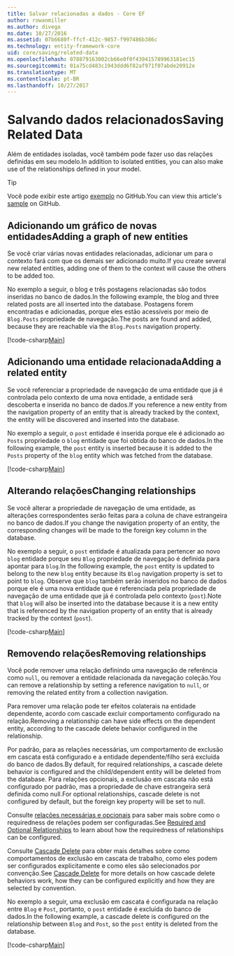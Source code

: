 ```yaml
---
title: Salvar relacionadas a dados - Core EF
author: rowanmiller
ms.author: divega
ms.date: 10/27/2016
ms.assetid: 07b6680f-ffcf-412c-9857-f997486b386c
ms.technology: entity-framework-core
uid: core/saving/related-data
ms.openlocfilehash: 078879163002cb66e0f0f439415789963181ec15
ms.sourcegitcommit: 01a75cd483c1943ddd6f82af971f07abde20912e
ms.translationtype: MT
ms.contentlocale: pt-BR
ms.lasthandoff: 10/27/2017
---
```

# <a name="saving-related-data"></a><span data-ttu-id="ec9db-102">Salvando dados relacionados</span><span class="sxs-lookup"><span data-stu-id="ec9db-102">Saving Related Data</span></span>

<span data-ttu-id="ec9db-103">Além de entidades isoladas, você também pode fazer uso das relações definidas em seu modelo.</span><span class="sxs-lookup"><span data-stu-id="ec9db-103">In addition to isolated entities, you can also make use of the relationships defined in your model.</span></span>

> [!TIP]  
> <span data-ttu-id="ec9db-104">Você pode exibir este artigo [exemplo](https://github.com/aspnet/EntityFramework.Docs/tree/master/samples/core/Saving/Saving/RelatedData/) no GitHub.</span><span class="sxs-lookup"><span data-stu-id="ec9db-104">You can view this article's [sample](https://github.com/aspnet/EntityFramework.Docs/tree/master/samples/core/Saving/Saving/RelatedData/) on GitHub.</span></span>

## <a name="adding-a-graph-of-new-entities"></a><span data-ttu-id="ec9db-105">Adicionando um gráfico de novas entidades</span><span class="sxs-lookup"><span data-stu-id="ec9db-105">Adding a graph of new entities</span></span>

<span data-ttu-id="ec9db-106">Se você criar várias novas entidades relacionadas, adicionar um para o contexto fará com que os demais ser adicionado muito.</span><span class="sxs-lookup"><span data-stu-id="ec9db-106">If you create several new related entities, adding one of them to the context will cause the others to be added too.</span></span>

<span data-ttu-id="ec9db-107">No exemplo a seguir, o blog e três postagens relacionadas são todos inseridas no banco de dados.</span><span class="sxs-lookup"><span data-stu-id="ec9db-107">In the following example, the blog and three related posts are all inserted into the database.</span></span> <span data-ttu-id="ec9db-108">Postagens forem encontradas e adicionadas, porque eles estão acessíveis por meio de `Blog.Posts` propriedade de navegação.</span><span class="sxs-lookup"><span data-stu-id="ec9db-108">The posts are found and added, because they are reachable via the `Blog.Posts` navigation property.</span></span>

[!code-csharp[Main](../../../samples/core/Saving/Saving/RelatedData/Sample.cs#AddingGraphOfEntities)]

## <a name="adding-a-related-entity"></a><span data-ttu-id="ec9db-109">Adicionando uma entidade relacionada</span><span class="sxs-lookup"><span data-stu-id="ec9db-109">Adding a related entity</span></span>

<span data-ttu-id="ec9db-110">Se você referenciar a propriedade de navegação de uma entidade que já é controlada pelo contexto de uma nova entidade, a entidade será descoberta e inserida no banco de dados.</span><span class="sxs-lookup"><span data-stu-id="ec9db-110">If you reference a new entity from the navigation property of an entity that is already tracked by the context, the entity will be discovered and inserted into the database.</span></span>

<span data-ttu-id="ec9db-111">No exemplo a seguir, o `post` entidade é inserida porque ele é adicionado ao `Posts` propriedade o `blog` entidade que foi obtida do banco de dados.</span><span class="sxs-lookup"><span data-stu-id="ec9db-111">In the following example, the `post` entity is inserted because it is added to the `Posts` property of the `blog` entity which was fetched from the database.</span></span>

[!code-csharp[Main](../../../samples/core/Saving/Saving/RelatedData/Sample.cs#AddingRelatedEntity)]

## <a name="changing-relationships"></a><span data-ttu-id="ec9db-112">Alterando relações</span><span class="sxs-lookup"><span data-stu-id="ec9db-112">Changing relationships</span></span>

<span data-ttu-id="ec9db-113">Se você alterar a propriedade de navegação de uma entidade, as alterações correspondentes serão feitas para a coluna de chave estrangeira no banco de dados.</span><span class="sxs-lookup"><span data-stu-id="ec9db-113">If you change the navigation property of an entity, the corresponding changes will be made to the foreign key column in the database.</span></span>

<span data-ttu-id="ec9db-114">No exemplo a seguir, o `post` entidade é atualizada para pertencer ao novo `blog` entidade porque seu `Blog` propriedade de navegação é definida para apontar para `blog`.</span><span class="sxs-lookup"><span data-stu-id="ec9db-114">In the following example, the `post` entity is updated to belong to the new `blog` entity because its `Blog` navigation property is set to point to `blog`.</span></span> <span data-ttu-id="ec9db-115">Observe que `blog` também serão inseridos no banco de dados porque ele é uma nova entidade que é referenciada pela propriedade de navegação de uma entidade que já é controlada pelo contexto (`post`).</span><span class="sxs-lookup"><span data-stu-id="ec9db-115">Note that `blog` will also be inserted into the database because it is a new entity that is referenced by the navigation property of an entity that is already tracked by the context (`post`).</span></span>

[!code-csharp[Main](../../../samples/core/Saving/Saving/RelatedData/Sample.cs#ChangingRelationships)]

## <a name="removing-relationships"></a><span data-ttu-id="ec9db-116">Removendo relações</span><span class="sxs-lookup"><span data-stu-id="ec9db-116">Removing relationships</span></span>

<span data-ttu-id="ec9db-117">Você pode remover uma relação definindo uma navegação de referência como `null`, ou remover a entidade relacionada da navegação coleção.</span><span class="sxs-lookup"><span data-stu-id="ec9db-117">You can remove a relationship by setting a reference navigation to `null`, or removing the related entity from a collection navigation.</span></span>

<span data-ttu-id="ec9db-118">Para remover uma relação pode ter efeitos colaterais na entidade dependente, acordo com cascade excluir comportamento configurado na relação.</span><span class="sxs-lookup"><span data-stu-id="ec9db-118">Removing a relationship can have side effects on the dependent entity, according to the cascade delete behavior configured in the relationship.</span></span>

<span data-ttu-id="ec9db-119">Por padrão, para as relações necessárias, um comportamento de exclusão em cascata está configurado e a entidade dependente/filho será excluída do banco de dados.</span><span class="sxs-lookup"><span data-stu-id="ec9db-119">By default, for required relationships, a cascade delete behavior is configured and the child/dependent entity will be deleted from the database.</span></span> <span data-ttu-id="ec9db-120">Para relações opcionais, a exclusão em cascata não está configurado por padrão, mas a propriedade de chave estrangeira será definida como null.</span><span class="sxs-lookup"><span data-stu-id="ec9db-120">For optional relationships, cascade delete is not configured by default, but the foreign key property will be set to null.</span></span>

<span data-ttu-id="ec9db-121">Consulte [relações necessárias e opcionais](../modeling/relationships.md#required-and-optional-relationships) para saber mais sobre como o requiredness de relações podem ser configuradas.</span><span class="sxs-lookup"><span data-stu-id="ec9db-121">See [Required and Optional Relationships](../modeling/relationships.md#required-and-optional-relationships) to learn about how the requiredness of relationships can be configured.</span></span>

<span data-ttu-id="ec9db-122">Consulte [Cascade Delete](cascade-delete.md) para obter mais detalhes sobre como comportamentos de exclusão em cascata de trabalho, como eles podem ser configurados explicitamente e como eles são selecionados por convenção.</span><span class="sxs-lookup"><span data-stu-id="ec9db-122">See [Cascade Delete](cascade-delete.md) for more details on how cascade delete behaviors work, how they can be configured explicitly and  how they are selected by convention.</span></span>

<span data-ttu-id="ec9db-123">No exemplo a seguir, uma exclusão em cascata é configurada na relação entre `Blog` e `Post`, portanto, o `post` entidade é excluída do banco de dados.</span><span class="sxs-lookup"><span data-stu-id="ec9db-123">In the following example, a cascade delete is configured on the relationship between `Blog` and `Post`, so the `post` entity is deleted from the database.</span></span>

[!code-csharp[Main](../../../samples/core/Saving/Saving/RelatedData/Sample.cs#RemovingRelationships)]
